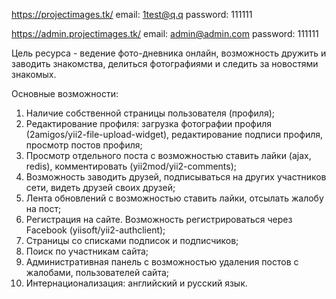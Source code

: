 https://projectimages.tk/
email: 1test@q.q
password: 111111

https://admin.projectimages.tk/
email: admin@admin.com
password: 111111

Цель ресурса - ведение фото-дневника онлайн, возможность дружить и заводить знакомства, делиться фотографиями и следить за новостями знакомых.

Основные возможности:

1. Наличие собственной страницы пользователя (профиля);
2. Редактирование профиля: загрузка фотографии профиля (2amigos/yii2-file-upload-widget), 
редактирование подписи профиля, просмотр постов профиля;
3. Просмотр отдельного поста с возможностью ставить лайки (ajax, redis), комментировать (yii2mod/yii2-comments);
4. Возможность заводить друзей, подписываться на других участников сети, видеть друзей своих друзей;
5. Лента обновлений c возможностью ставить лайки, отсылать жалобу на пост;
6. Регистрация на сайте. Возможность регистрироваться через Facebook (yiisoft/yii2-authclient);
7. Страницы со списками подписок и подписчиков;
8. Поиск по участникам сайта;
9. Административная панель с возможностью удаления постов с жалобами, пользователей сайта;
10. Интернационализация: английский и русский язык.
